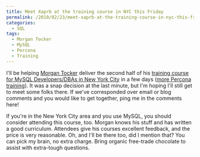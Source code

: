 ```yaml
---
title: Meet Xaprb at the training course in NYC this Friday
permalink: /2010/02/23/meet-xaprb-at-the-training-course-in-nyc-this-friday/
categories:
  - SQL
tags:
  - Morgan Tocker
  - MySQL
  - Percona
  - Training
---
```

I'll be helping [Morgan Tocker][1] deliver the second half of his [training course for MySQL Developers/DBAs in New York City][2] in a few days ([more Percona training][3]). It was a snap decision at the last minute, but I'm hoping I'll still get to meet some folks there. If we've corresponded over email or blog comments and you would like to get together, ping me in the comments here!

If you're in the New York City area and you use MySQL, you should consider attending this course, too. Morgan knows his stuff and has written a good curriculum. Attendees give his courses excellent feedback, and the price is very reasonable. Oh, and I'll be there too, did I mention that? You can pick my brain, no extra charge. Bring organic free-trade chocolate to assist with extra-tough questions.

 [1]: http://www.percona.com/team/morgan-tocker.html
 [2]: http://percona-ny-nyc-rss.eventbrite.com/
 [3]: http://www.mysqlperformanceblog.com/2010/01/14/2010-percona-training-schedule/
